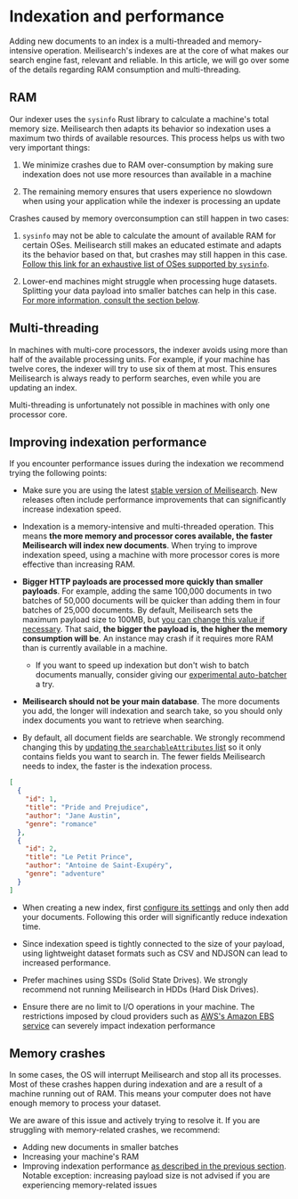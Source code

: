 # Indexation and performance

Adding new documents to an index is a multi-threaded and memory-intensive operation. Meilisearch's indexes are at the core of what makes our search engine fast, relevant and reliable. In this article, we will go over some of the details regarding RAM consumption and multi-threading.

## RAM

Our indexer uses the `sysinfo` Rust library to calculate a machine's total memory size. Meilisearch then adapts its behavior so indexation uses a maximum two thirds of available resources. This process helps us with two very important things:

1. We minimize crashes due to RAM over-consumption by making sure indexation does not use more resources than available in a machine

2. The remaining memory ensures that users experience no slowdown when using your application while the indexer is processing an update

Crashes caused by memory overconsumption can still happen in two cases:

1. `sysinfo` may not be able to calculate the amount of available RAM for certain OSes. Meilisearch still makes an educated estimate and adapts its the behavior based on that, but crashes may still happen in this case. [Follow this link for an exhaustive list of OSes supported by `sysinfo`](https://docs.rs/sysinfo/0.20.0/sysinfo/#supported-oses).

2. Lower-end machines might struggle when processing huge datasets. Splitting your data payload into smaller batches can help in this case. [For more information, consult the section below](#memory-crashes).

## Multi-threading

In machines with multi-core processors, the indexer avoids using more than half of the available processing units. For example, if your machine has twelve cores, the indexer will try to use six of them at most. This ensures Meilisearch is always ready to perform searches, even while you are updating an index.

Multi-threading is unfortunately not possible in machines with only one processor core.

## Improving indexation performance

If you encounter performance issues during the indexation we recommend trying the following points:

- Make sure you are using the latest [stable version of Meilisearch](https://github.com/meilisearch/meilisearch/releases). New releases often include performance improvements that can significantly increase indexation speed.

- Indexation is a memory-intensive and multi-threaded operation. This means **the more memory and processor cores available, the faster Meilisearch will index new documents**. When trying to improve indexation speed, using a machine with more processor cores is more effective than increasing RAM.

- **Bigger HTTP payloads are processed more quickly than smaller payloads**. For example, adding the same 100,000 documents in two batches of 50,000 documents will be quicker than adding them in four batches of 25,000 documents. By default, Meilisearch sets the maximum payload size to 100MB, but [you can change this value if necessary](/learn/configuration/instance_options.md#payload-limit-size). That said, **the bigger the payload is, the higher the memory consumption will be**. An instance may crash if it requires more RAM than is currently available in a machine.

  - If you want to speed up indexation but don't wish to batch documents manually, consider giving our [experimental auto-batcher](/learn/experimental/auto-batching.md) a try.

- **Meilisearch should not be your main database**. The more documents you add, the longer will indexation and search take, so you should only index documents you want to retrieve when searching.

- By default, all document fields are searchable. We strongly recommend changing this by [updating the `searchableAttributes` list](https://docs.meilisearch.com/reference/api/searchable_attributes.html#update-searchable-attributes) so it only contains fields you want to search in. The fewer fields Meilisearch needs to index, the faster is the indexation process.

```json
[
  {
    "id": 1,
    "title": "Pride and Prejudice",
    "author": "Jane Austin",
    "genre": "romance"
  },
  {
    "id": 2,
    "title": "Le Petit Prince",
    "author": "Antoine de Saint-Exupéry",
    "genre": "adventure"
  }
]
```

- When creating a new index, first [configure its settings](/learn/configuration/settings.md) and only then add your documents. Following this order will significantly reduce indexation time.

- Since indexation speed is tightly connected to the size of your payload, using lightweight dataset formats such as CSV and NDJSON can lead to increased performance.

- Prefer machines using SSDs (Solid State Drives). We strongly recommend not running Meilisearch in HDDs (Hard Disk Drives).

- Ensure there are no limit to I/O operations in your machine. The restrictions imposed by cloud providers such as [AWS's Amazon EBS service](https://docs.aws.amazon.com/AWSEC2/latest/UserGuide/ebs-volume-types.html#IOcredit) can severely impact indexation performance

## Memory crashes

In some cases, the OS will interrupt Meilisearch and stop all its processes. Most of these crashes happen during indexation and are a result of a machine running out of RAM. This means your computer does not have enough memory to process your dataset.

We are aware of this issue and actively trying to resolve it. If you are struggling with memory-related crashes, we recommend:

- Adding new documents in smaller batches
- Increasing your machine's RAM
- Improving indexation performance [as described in the previous section](#improving-indexation-performance). Notable exception: increasing payload size is not advised if you are experiencing memory-related issues
